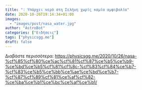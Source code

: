 ```yaml
---
title: ": Υπάρχει νερό στη Σελήνη χωρίς καμία αμφιβολία"
date: 2020-10-26T19:14:34+01:00
images:
  - "images/post/nasa_water.jpg"
author: "AstroBot"
categories: ["Ειδήσεις"]
tags: ["physicsgg.me"]
draft: false
---
```




Διαβάστε περισσότερα: https://physicsgg.me/2020/10/26/nasa-%cf%85%cf%80%ce%ac%cf%81%cf%87%ce%b5%ce%b9-%ce%bd%ce%b5%cf%81%cf%8c-%cf%83%cf%84%ce%b7-%cf%83%ce%b5%ce%bb%ce%ae%ce%bd%ce%b7-%cf%87%cf%89%cf%81%ce%af%cf%82-%ce%ba%ce%b1%ce%bc%ce%af%ce%b1/
